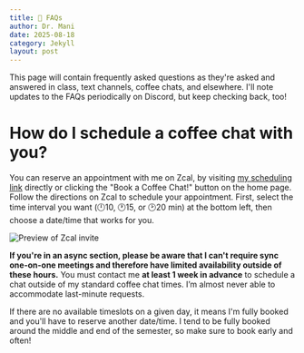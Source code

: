 ```yaml
---
title: 🙋 FAQs
author: Dr. Mani
date: 2025-08-18
category: Jekyll
layout: post
---
```


This page will contain frequently asked questions as they're asked and answered in class, text channels, coffee chats, and elsewhere. I'll note updates to the FAQs periodically on Discord, but keep checking back, too!

# How do I schedule a coffee chat with you?

You can reserve an appointment with me on Zcal, by visiting [my scheduling link](https://zcal.co/drmani/coffee-chat) directly or clicking the "Book a Coffee Chat!" button on the home page. Follow the directions on Zcal to schedule your appointment. First, select the time interval you want (🕛10, 🕐15, or 🕑20 min) at the bottom left, then choose a date/time that works for you.

<img src="http://visforvali.github.io/ws297y/assets/images/zcal.png" alt="Preview of Zcal invite">

**If you're in an async section, please be aware that I can't require sync one-on-one meetings and therefore have limited availability outside of these hours.** You must contact me **at least 1 week in advance** to schedule a chat outside of my standard coffee chat times. I’m almost never able to accommodate last-minute requests.

If there are no available timeslots on a given day, it means I'm fully booked and you'll have to reserve another date/time. I tend to be fully booked around the middle and end of the semester, so make sure to book early and often!